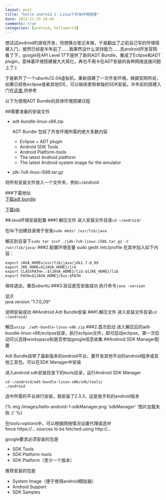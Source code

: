 ```yaml
---
layout: post
title: "hello android 1：Linux下开发环境搭建"
date: 2012-11-25 14:46
comments: true
categories: [android, helloworld]
---
```

想试试android的游戏开发，但想换台笔记本做，于是翻出了之前自己写的环境搭建入门，居然已经是半年前了……我果然没什么坚持能力……去android开发官网看了下，google在API Level 17下提供了新的ADT Bundle，集成了Eclipse和ADT plugin，意味着环境搭建被大大简化，再也不用卡在ADT安装的各种网络连接问题上了:)

于是新开了一个ubuntu12.04虚拟机，重新搭建了一次开发环境。根据官网所说，如果已经有eclipse或者其他IDE，可以继续使用单独的SDK安装。半年前的搭建入门在[这里](/blog/2012/11/26/old-hello-android-1-dot-0/),供参考

以下为使用ADT Bundle的具体环境搭建过程
<!--more-->
##需要准备的安装文件
- adt-bundle-linux-x86.zip 

	ADT Bundle 包括了开发环境所需的绝大多数内容
	
	- Eclipse + ADT plugin
	- Android SDK Tools
	- Android Platform-tools
	- The latest Android platform
	- The latest Android system image for the emulator

- jdk-7u9-linux-i586.tar.gz

将所有安装文件放入一个文件夹，例如~/android

###下载地址  
[下载adt bundle](http://developer.android.com/sdk/index.html)

[下载jdk](http://www.oracle.com/technetwork/java/javase/downloads/index.html)

##Java环境安装配置 
###1.解压文件
进入安装文件目录`cd ~/android/`
 
在lib下创建目录用于安装`sudo mkdir /usr/lib/java`

解压到目录下`sudo tar zxvf ./jdk-7u9-linux-i586.tar.gz -C /usr/lib/java/`
###2.配置环境变量
	sudo gedit /etc/profile
在其中加入如下内容： 

	export JAVA_HOME=/usr/lib/java/jdk1.7.0_09
	export JRE_HOME=${JAVA_HOME}/jre
	export CLASSPATH=.:${JAVA_HOME}/lib:${JRE_HOME}/lib
	export PATH=${JAVA_HOME}/bin:$PATH

保存退出，重启ubuntu
###3.验证是否安装成功
执行命令`java -version`

显示  
	java version "1.7.0_09"

说明安装成功
##Android Adt Bundle安装 
###1.解压文件
进入安装文件目录`cd ~/android/`

解压`unzip ./adt-bundle-linux-x86.zip` 
###2.首次启动
进入解压后的adt-bundle-linux-x86/eclipse目录，执行eclipse文件，即可启动eclipse。第一次启动可以选择workspace和是否参加google信息收集
##Android SDK Manager配置

Adt Bundle自带了最新版本的android平台，要开发其他平台的android程序或其他工具包，可以在SDK Manager中安装

进入android sdk安装目录下的tools目录，运行Android SDK Manager

	cd ~/android/adt-bundle-linux-x86/sdk/tools/
	./android

选中所需的平台进行安装，我安装了2.3.3，这是我手机的android版本

{% img /images/hello-android-1-sdkManager.png 'sdkManager' '图片加载失败 :('  %}

在tools>options中，可以根据网络情况设置代理或选中  
force https://... sources to be fetched using http://...

google要求必须安装的包是

- SDK Tools
- SDK Platform-tools
- SDK Platform（至少一个版本）

推荐安装的包是

- System Image（便于使用android模拟器）
- Android Support
- SDK Samples

